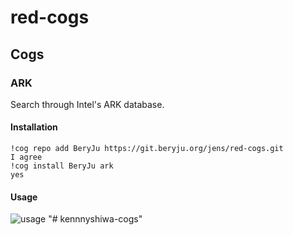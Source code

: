 # red-cogs

## Cogs

### ARK

Search through Intel's ARK database.

#### Installation

```
!cog repo add BeryJu https://git.beryju.org/jens/red-cogs.git
I agree
!cog install BeryJu ark
yes
```

#### Usage

![usage](https://git.beryju.org/jens/red-cogs/raw/master/ark_usage.png "Ark Usage")
"# kennnyshiwa-cogs" 

